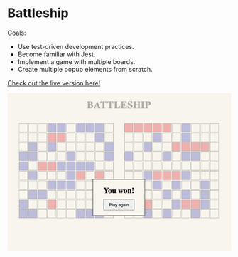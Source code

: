 # Battleship

Goals:

- Use test-driven development practices.
- Become familiar with Jest.
- Implement a game with multiple boards.
- Create multiple popup elements from scratch.

[Check out the live version here!](https://jakenead.github.io/battleship/)

![Picture of the live version](./preview.png)
